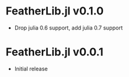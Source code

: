 # FeatherLib.jl v0.1.0
* Drop julia 0.6 support, add julia 0.7 support

# FeatherLib.jl v0.0.1
* Initial release
